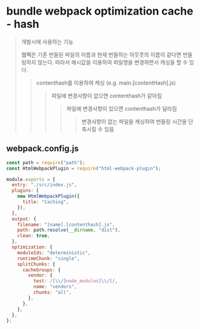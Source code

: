 # bundle webpack optimization cache - hash

> 개발시에 사용하는 기능
>
> 웹팩은 기존 번들된 파일의 이름과 현재 번들하는 아웃풋의 이름이 같다면 번들링하지 않는다. 따라서 해시값을 이용하여 파일명을 변경하면서 캐싱을 할 수 있다.
>
> > contenthash를 이용하여 캐싱 (e.g. main.[contentHash].js)
> >
> > > 파일에 변경사항이 없으면 contenthash가 같아짐
> > >
> > > > 파일에 변경사항이 있으면 contenthash가 달라짐
> > > >
> > > > > 변경사항이 없는 파일을 캐싱하여 번들링 시간을 단축시킬 수 있음

## webpack.config.js

```js
const path = require("path");
const HtmlWebpackPlugin = require("html-webpack-plugin");

module.exports = {
  entry: "./src/index.js",
  plugins: [
    new HtmlWebpackPlugin({
      title: "Caching",
    }),
  ],
  output: {
    filename: "[name].[contenthash].js",
    path: path.resolve(__dirname, "dist"),
    clean: true,
  },
  optimization: {
    moduleIds: "deterministic",
    runtimeChunk: "single",
    splitChunks: {
      cacheGroups: {
        vendor: {
          test: /[\\/]node_modules[\\/]/,
          name: "vendors",
          chunks: "all",
        },
      },
    },
  },
};
```
